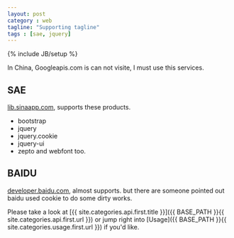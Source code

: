```yaml
---
layout: post
category : web
tagline: "Supporting tagline"
tags : [sae, jquery]
---
```

{% include JB/setup %}

In China, Googleapis.com is can not visite, I must use this services.

## SAE

[lib.sinaapp.com](http://lib.sinaapp.com/), supports these products.
* bootstrap
* jquery
* jquery.cookie
* jquery-ui
* zepto
and webfont too.

## BAIDU

[developer.baidu.com](http://developer.baidu.com/wiki/index.php?title=docs/cplat/libs), almost supports.
but there are someone pointed out baidu used cookie to do some dirty works.



Please take a look at [{{ site.categories.api.first.title }}]({{ BASE_PATH }}{{ site.categories.api.first.url }})
or jump right into [Usage]({{ BASE_PATH }}{{ site.categories.usage.first.url }}) if you'd like.
